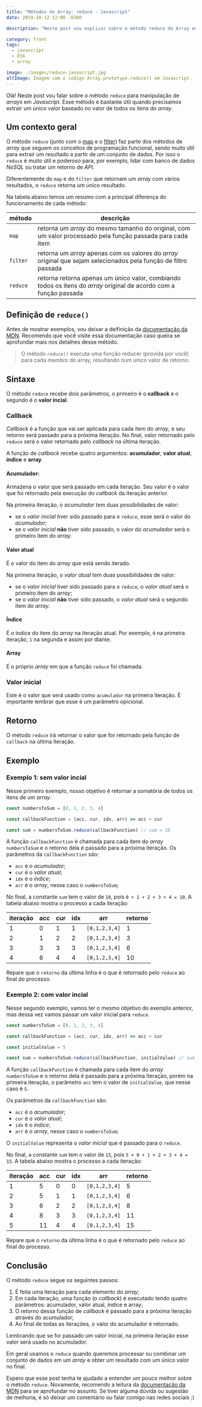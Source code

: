 ```yaml
---
title: "Métodos do Array: reduce - Javascript"
date: 2019-10-12 12:00 -0300

description: "Neste post vou explicar sobre o método reduce do Array em Javascript."

category: front
tags:
  - javascript
  - ES6
  - array

image: ./images/reduce-javascript.jpg
altImage: Imagem com o código Array.prototype.reduce() em Javascript.
---
```


Olá! Neste post vou falar sobre o método `reduce` para manipulação de _arrays_ em _Javascript_. Esse método é bastante útil quando precisamos extrair um único valor baseado no valor de todos os itens do _array_.

<!-- end_excerpt -->

## Um contexto geral

O método `reduce` (junto com o [map][post-map] e o [filter][post-filter]) faz parte dos métodos de _array_ que seguem os conceitos de programação funcional, sendo muito útil para extrair um resultado a partir de um conjunto de dados. Por isso o `reduce` é muito útil e poderoso para, por exemplo, lidar com banco de dados _NoSQL_ ou tratar um retorno de _API_.

Diferentemente do `map` e do `filter` que retornam um _array_ com vários resultados, o `reduce` retorna um único resultado.

Na tabela abaixo temos um resumo com a principal diferença do funcionamento de cada método:

| método   | descrição                                                                                                          |
| -------- | ------------------------------------------------------------------------------------------------------------------ |
| `map`    | retorna um _array_ do mesmo tamanho do original, com um valor processado pela função passada para cada item        |
| `filter` | retorna um _array_ apenas com os valores do _array_ original que sejam selecionados pela função de filtro passada  |
| `reduce` | retorna retorna apenas um único valor, combiando todos os itens do _array_ original de acordo com a função passada |

## Definição de `reduce()`

Antes de mostrar exemplos, vou deixar a deifinição da [documentação da MDN][doc-mdn]. Recomendo que você visite essa documentação caso queira se aprofundar mais nos detalhes desse método.

> O método `reduce()` executa uma função reducer (provida por você) para cada membro do array, resultando num único valor de retorno.

## Sintaxe

O método `reduce` recebe dois parâmetros, o primeiro é o **callback** e o segundo é o **valor incial**.

### Callback

_Callback_ é a função que vai ser aplicada para cada item do _array_, e seu retorno será passado para a próxima iteração. No final, valor retornado pelo `reduce` será o valor retornado pelo _callback_ na última iteração.

A função de _callback_ recebe quatro argumentos: **acumulador**, **valor atual**, **índice** e **array**.

#### Acumulador:

Armazena o valor que será passado em cada iteração. Seu valor é o valor que foi retornado pela execução do _callback_ da iteração anterior.

Na primeira iteração, o _acumulador_ tem duas possibilidades de valor:

- se o _valor inicial_ tiver sido passado para o `reduce`, esse será o valor do _acumulador_;
- se o _valor inicial_ **não** tiver sido passado, o valor do _acumulador_ será o primeiro item do _array_.

#### Valor atual

É o valor do item do _array_ que está sendo iterado.

Na primeira iteração, o _valor atual_ tem duas possibilidades de valor:

- se o _valor inicial_ tiver sido passado para o `reduce`, o _valor atual_ será o primeiro item do _array_;
- se o _valor inicial_ **não** tiver sido passado, o _valor atual_ será o segundo item do _array_.

#### Índice

É o índice do item do _array_ na iteração atual. Por exemplo, `0` na primeira iteração, `1` na segunda e assim por diante.

#### Array

É o próprio _array_ em que a função `reduce` foi chamada.

### Valor inicial

Este é o valor que será usado como `acumulador` na primeira iteração. É importante lembrar que esse é um parâmetro opicional.

## Retorno

O método `reduce` irá retornar o valor que for retornado pela função de `callback` na última iteração.

## Exemplo

### Exemplo 1: sem valor incial

Nesse primeiro exemplo, nosso objetivo é retornar a somatória de todos os itens de um _array_.

```javascript
const numbersToSum = [0, 1, 2, 3, 4]

const callbackFunction = (acc, cur, idx, arr) => acc + cur

const sum = numbersToSum.reduce(callbackFunction) // sum = 10
```

A função `callbackFunction` é chamada para cada item do _array_ `numbersToSum` e o retorno dela é passado para a próxima iteração.
Os parâmetros da `callbackFunction` são:

- `acc` é o _acumulador_;
- `cur` é o _valor atual_;
- `idx` é o _índice_;
- `arr` é o _array_, nesse caso o `numbersToSum`;

No final, a constante `sum` tem o valor de `10`, pois `0 + 1 + 2 + 3 + 4 = 10`.
A tabela abaixo mostra o processo a cada iteração:

| iteração | acc | cur | idx | arr           | retorno |
| -------- | --- | --- | --- | ------------- | ------- |
| 1        | 0   | 1   | 1   | `[0,1,2,3,4]` | 1       |
| 2        | 1   | 2   | 2   | `[0,1,2,3,4]` | 3       |
| 3        | 3   | 3   | 3   | `[0,1,2,3,4]` | 6       |
| 4        | 6   | 4   | 4   | `[0,1,2,3,4]` | 10      |

Repare que o `retorno` da última linha é o que é retornado pelo `reduce` ao final do processo.

### Exemplo 2: com valor incial

Nesse segundo exemplo, vamos ter o mesmo objetivo do exemplo anterior, mas dessa vez vamos passar um valor inicial para `reduce`.

```javascript
const numbersToSum = [0, 1, 2, 3, 4]

const callbackFunction = (acc, cur, idx, arr) => acc + cur

const initialValue = 5

const sum = numbersToSum.reduce(callbackFunction, initialValue) // sum = 15
```

A função `callbackFunction` é chamada para cada item do _array_ `numbersToSum` e o retorno dela é passado para a próxima iteração, porém na primeira iteração, o parâmetro `acc` tem o valor de `initialValue`, que nesse caso é `5`.

Os parâmetros da `callbackFunction` são:

- `acc` é o _acumulador_;
- `cur` é o _valor atual_;
- `idx` é o _índice_;
- `arr` é o _array_, nesse caso o `numbersToSum`;

O `initialValue` representa o _valor inicial_ que é passado para o `reduce`.

No final, a constante `sum` tem o valor de `15`, pois `5 + 0 + 1 + 2 + 3 + 4 = 15`.
A tabela abaixo mostra o processo a cada iteração:

| iteração | acc | cur | idx | arr           | retorno |
| -------- | --- | --- | --- | ------------- | ------- |
| 1        | 5   | 0   | 0   | `[0,1,2,3,4]` | 5       |
| 2        | 5   | 1   | 1   | `[0,1,2,3,4]` | 6       |
| 3        | 6   | 2   | 2   | `[0,1,2,3,4]` | 8       |
| 4        | 8   | 3   | 3   | `[0,1,2,3,4]` | 11      |
| 5        | 11  | 4   | 4   | `[0,1,2,3,4]` | 15      |

Repare que o `retorno` da última linha é o que é retornado pelo `reduce` ao final do processo.

## Conclusão

O método `reduce` segue os seguintes passos:

1. É feita uma iteração para cada elemento do _array_;
2. Em cada iteração, uma função (o _callback_) é executado tendo quatro parâmetros: acumulador, valor atual, índice e array;
3. O retorno dessa função de _callback_ é passado para a próxima iteração através do acumulador;
4. Ao final de todas as iterações, o valor do acumulador é retornado.

Lembrando que se for passado um valor inicial, na primeira iteração esse valor será usado no acumulador.

Em geral usamos o `reduce` quando queremos processar ou combinar um conjunto de dados em um _array_ e obter um resultado com um único valor no final.

Espero que esse post tenha te ajudado a entender um pouco melhor sobre o método `reduce`.
Novamente, recomendo a leitura da [documentação da MDN][doc-mdn] para se aprofundar no assunto.
Se tiver alguma dúvida ou sugestão de melhoria, é só deixar um comentário ou falar comigo nas redes sociais ;)

[post-map]: https://renatofreire.dev/metodos-do-array-map-javascript
[post-filter]: https://renatofreire.dev/metodos-do-array-filter-javascript
[doc-mdn]: https://developer.mozilla.org/pt-BR/docs/Web/JavaScript/Reference/Global_Objects/Array/reduce
